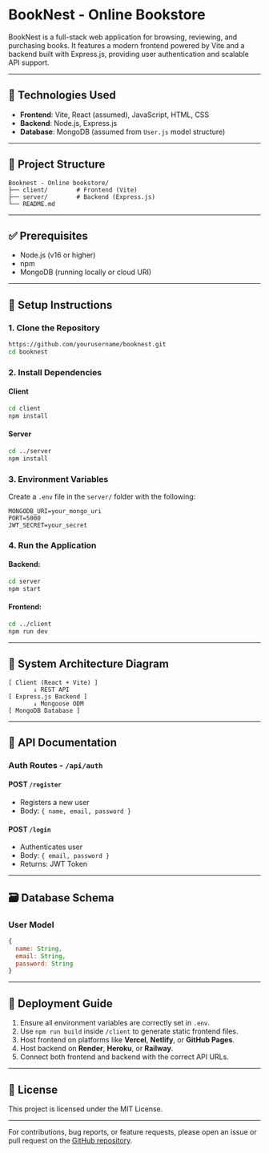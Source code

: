 # BookNest - Online Bookstore

BookNest is a full-stack web application for browsing, reviewing, and purchasing books. It features a modern frontend powered by Vite and a backend built with Express.js, providing user authentication and scalable API support.

---

## 🚀 Technologies Used

* **Frontend**: Vite, React (assumed), JavaScript, HTML, CSS
* **Backend**: Node.js, Express.js
* **Database**: MongoDB (assumed from `User.js` model structure)

---

## 📁 Project Structure

```
Booknest - Online bookstore/
├── client/        # Frontend (Vite)
├── server/        # Backend (Express.js)
└── README.md
```

---

## ✅ Prerequisites

* Node.js (v16 or higher)
* npm
* MongoDB (running locally or cloud URI)

---

## 🔧 Setup Instructions

### 1. Clone the Repository

```bash
https://github.com/yourusername/booknest.git
cd booknest
```

### 2. Install Dependencies

#### Client

```bash
cd client
npm install
```

#### Server

```bash
cd ../server
npm install
```

### 3. Environment Variables

Create a `.env` file in the `server/` folder with the following:

```env
MONGODB_URI=your_mongo_uri
PORT=5000
JWT_SECRET=your_secret
```

### 4. Run the Application

#### Backend:

```bash
cd server
npm start
```

#### Frontend:

```bash
cd ../client
npm run dev
```

---

## 📌 System Architecture Diagram

```
[ Client (React + Vite) ]
       ↓ REST API
[ Express.js Backend ]
       ↓ Mongoose ODM
[ MongoDB Database ]
```

---

## 📂 API Documentation

### Auth Routes - `/api/auth`

#### POST `/register`

* Registers a new user
* Body: `{ name, email, password }`

#### POST `/login`

* Authenticates user
* Body: `{ email, password }`
* Returns: JWT Token

---

## 🗃️ Database Schema

### User Model

```js
{
  name: String,
  email: String,
  password: String
}
```

---

## 🚀 Deployment Guide

1. Ensure all environment variables are correctly set in `.env`.
2. Use `npm run build` inside `/client` to generate static frontend files.
3. Host frontend on platforms like **Vercel**, **Netlify**, or **GitHub Pages**.
4. Host backend on **Render**, **Heroku**, or **Railway**.
5. Connect both frontend and backend with the correct API URLs.

---

## 📄 License

This project is licensed under the MIT License.

---

For contributions, bug reports, or feature requests, please open an issue or pull request on the [GitHub repository](https://github.com/yourusername/booknest).
